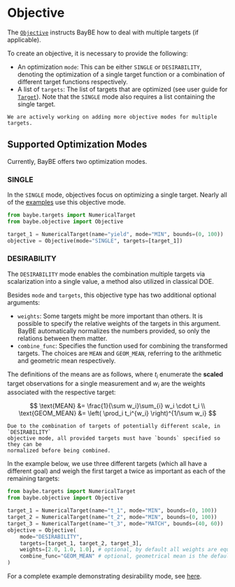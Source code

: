 # Objective

The [`Objective`](baybe.objective.Objective) instructs BayBE how to deal with multiple
targets (if applicable).

To create an objective, it is necessary to provide the following:
* An optimization `mode`: This can be either `SINGLE` or `DESIRABILITY`,
  denoting the optimization of a single target function or a combination of
  different target functions respectively.
* A list of `targets`: The list of targets that are optimized (see user guide for
  [`Target`](../../userguide/targets)). Note that the `SINGLE` mode also requires a
  list containing the single target.

```{note}
We are actively working on adding more objective modes for multiple targets.
```

## Supported Optimization Modes
Currently, BayBE offers two optimization modes.

### SINGLE
In the `SINGLE` mode, objectives focus on optimizing a single target. 
Nearly all of the [examples](../../examples/examples) use this objective mode.

```python
from baybe.targets import NumericalTarget
from baybe.objective import Objective

target_1 = NumericalTarget(name="yield", mode="MIN", bounds=(0, 100))
objective = Objective(mode="SINGLE", targets=[target_1])
```

### DESIRABILITY
The `DESIRABILITY` mode enables the combination multiple targets via scalarization 
into a single value, a method also utilized in classical DOE.

Besides `mode` and `targets`, this objective type has two additional optional arguments:
* `weights`: Some targets might be more important than others.
  It is possible to specify the relative weights of the targets in this argument.
  BayBE automatically normalizes the numbers provided, so only the relations between 
  them matter.
* `combine_func`: Specifies the function used for combining the transformed targets. 
  The choices are `MEAN` and `GEOM_MEAN`, referring to the arithmetic and 
  geometric mean respectively.

The definitions of the means are as follows, where $t_i$ enumerate the **scaled** target 
observations for a single measurement and $w_i$ are the weights associated with the 
respective target:

$$
\text{MEAN} &= \frac{1}{\sum w_i}\sum_{i} w_i \cdot t_i \\
\text{GEOM_MEAN} &= \left( \prod_i t_i^{w_i} \right)^{1/\sum w_i}
$$

```{attention}
Due to the combination of targets of potentially different scale, in `DESIRABILITY` 
objective mode, all provided targets must have `bounds` specified so they can be 
normalized before being combined.
```

In the example below, we use three different targets (which all have a different goal) 
and weigh the first target a twice as important as each of the remaining targets:
```python
from baybe.targets import NumericalTarget
from baybe.objective import Objective

target_1 = NumericalTarget(name="t_1", mode="MIN", bounds=(0, 100))
target_2 = NumericalTarget(name="t_2", mode="MIN", bounds=(0, 100))
target_3 = NumericalTarget(name="t_3", mode="MATCH", bounds=(40, 60))
objective = Objective(
    mode="DESIRABILITY", 
    targets=[target_1, target_2, target_3],
    weights=[2.0, 1.0, 1.0], # optional, by default all weights are equal
    combine_func="GEOM_MEAN" # optional, geometrical mean is the default
)
```

For a complete example demonstrating desirability mode, see [here](./../../examples/Multi_Target/desirability).